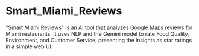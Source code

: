 # Smart_Miami_Reviews
"Smart Miami Reviews" is an AI tool that analyzes Google Maps reviews for Miami restaurants. It uses NLP and the Gemini model to rate Food Quality, Environment, and Customer Service, presenting the insights as star ratings in a simple web UI.
